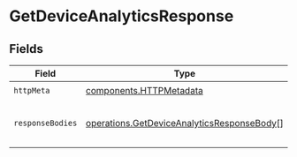 # GetDeviceAnalyticsResponse


## Fields

| Field                                                                                                    | Type                                                                                                     | Required                                                                                                 | Description                                                                                              |
| -------------------------------------------------------------------------------------------------------- | -------------------------------------------------------------------------------------------------------- | -------------------------------------------------------------------------------------------------------- | -------------------------------------------------------------------------------------------------------- |
| `httpMeta`                                                                                               | [components.HTTPMetadata](../../models/components/httpmetadata.md)                                       | :heavy_check_mark:                                                                                       | N/A                                                                                                      |
| `responseBodies`                                                                                         | [operations.GetDeviceAnalyticsResponseBody](../../models/operations/getdeviceanalyticsresponsebody.md)[] | :heavy_minus_sign:                                                                                       | The top devices by number of clicks                                                                      |